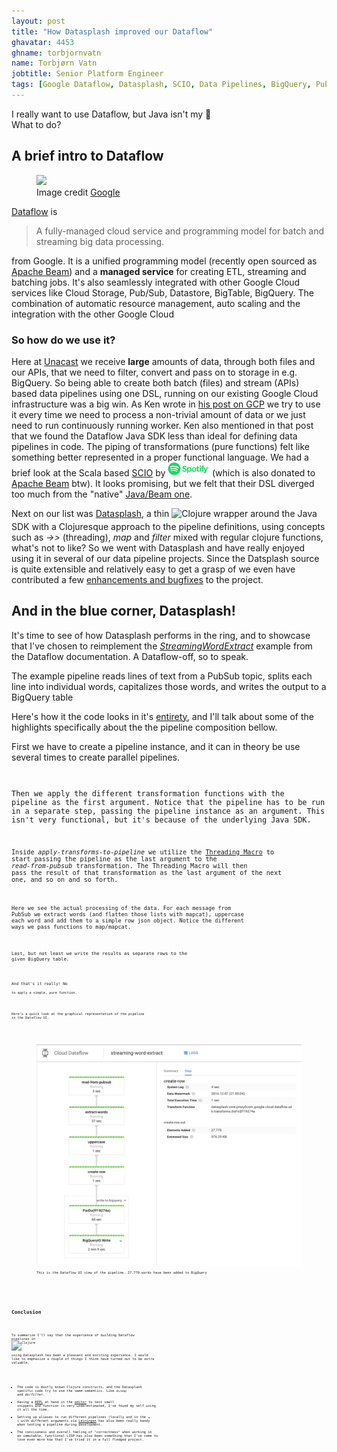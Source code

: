 ```yaml
---
layout: post
title: "How Datasplash improved our Dataflow"
ghavatar: 4453
ghname: torbjornvatn
name: Torbjørn Vatn
jobtitle: Senior Platform Engineer
tags: [Google Dataflow, Datasplash, SCIO, Data Pipelines, BigQuery, PubSub]
---
```



<div class="message">I really want to use Dataflow, but Java isn't my 🍵 <br/> What to do? </div>

## A brief intro to Dataflow

<figure>
  <img src="https://www.gstatic.com/cloud/images/products/artwork/dataflow-diagram.png">
  <figcaption>Image credit <a href="https://cloud.google.com/dataflow/">Google</a></figcaption>
</figure>


[Dataflow](https://cloud.google.com/dataflow/) is

> A fully-managed cloud service and programming model for batch and streaming big data processing.

from Google. It is a unified programming model (recently open sourced as [Apache Beam](https://cloud.google.com/blog/big-data/2016/08/cloud-dataflow-apache-beam-and-you))
and a **managed service** for creating ETL, streaming and batching jobs. It's also seamlessly integrated with
other Google Cloud services like Cloud Storage, Pub/Sub, Datastore, BigTable, BigQuery. The combination of automatic
resource management, auto scaling and the integration with the other Google Cloud

### So how do we use it?

Here at [Unacast](https://unacast.com) we receive **large** amounts of data, through both files and our APIs, that we
need to filter, convert and pass on to storage in e.g. BigQuery. So being able to create both batch (files) and
stream (APIs) based data pipelines using one DSL, running on our existing Google Cloud infrastructure was a big win.
As Ken wrote in [his post on GCP](http://labs.unacast.com/2016/11/30/one-year-on-gcp/#dataflow) we try to use it every
time we need to process a non-trivial amount of data or we just need to run continuously running worker. Ken also mentioned
in that post that we found the Dataflow Java SDK less than ideal for defining data pipelines in code. The piping
of transformations (pure functions) felt like something better represented in a proper functional language. We had
a brief look at the Scala based [SCIO](https://github.com/spotify/scio) by
<img alt="spotify" src="/images/datasplash/spotify.png" style="height: 20px; margin-bottom:2px"/> (which is also donated to [Apache Beam](https://issues.apache.org/jira/browse/BEAM-302) btw).
It looks promising, but we felt that their DSL diverged too much from the "native" [Java/Beam one](https://github.com/spotify/scio/wiki/Scio%2C-Dataflow-and-Beam).

Next on our list was [Datasplash](https://github.com/ngrunwald/datasplash), a thin
<img alt="Clojure" src="https://qph.ec.quoracdn.net/main-qimg-516e5be0cc307adbdc22f811eeed91e4?convert_to_webp=true" style="height: 26px; margin-bottom:4px"/> wrapper
around the Java SDK with a Clojuresque approach to the pipeline definitions, using concepts such as *->>* (threading),
*map* and *filter* mixed with regular clojure functions, what's not to like? So we went with Datasplash and have really
enjoyed using it in several of our data pipeline projects. Since the Datsplash source is quite extensible and relatively
easy to get a grasp of we even have contributed a few [enhancements and bugfixes](https://github.com/ngrunwald/datasplash/graphs/contributors) to the project.

## And in the blue corner, Datasplash!

It's time to see of how Datasplash performs in the ring, and to showcase that I've chosen to reimplement the
[*StreamingWordExtract*](https://github.com/GoogleCloudPlatform/DataflowJavaSDK/blob/master/examples/src/main/java/com/google/cloud/dataflow/examples/complete/StreamingWordExtract.java)
example from the Dataflow documentation. A Dataflow-off, so to speak.

The example pipeline reads lines of text from a PubSub topic, splits each line into individual words, capitalizes those
words, and writes the output to a BigQuery table

Here's how it the code looks in it's [entirety](https://gist.github.com/torbjornvatn/89804fe22277ac79f5ca7ab22ebf7b71), and I'll
talk about some of the highlights specifically about the the pipeline composition bellow.

First we have to create a pipeline instance, and it can in theory be use several times to create parallel pipelines.
<code data-gist-id="89804fe22277ac79f5ca7ab22ebf7b71" data-gist-file="streaming_word_extract.clj" data-gist-line="71-74"/>

Then we apply the different transformation functions with the pipeline as the first argument.
Notice that the pipeline has to be run in a separate step, passing the pipeline instance as an argument.
This isn't very functional, but it's because of the underlying Java SDK.
<code data-gist-id="89804fe22277ac79f5ca7ab22ebf7b71" data-gist-file="streaming_word_extract.clj" data-gist-line="81-82"/>

Inside *apply-transforms-to-pipeline* we utilize the [Threading Macro](http://clojure.org/guides/threading_macros)
to start passing the pipeline as the last argument to the *read-from-pubsub* transformation.
The Threading Macro will then pass the result of that transformation as the last argument of the next one, and so on
and so forth.
<code data-gist-id="89804fe22277ac79f5ca7ab22ebf7b71" data-gist-file="streaming_word_extract.clj" data-gist-line="45,47"/>

Here we see the actual processing of the data. For each message from PubSub we extract words (and flatten those lists
with mapcat), uppercase each word and add them to a simple row json object. Notice the different ways we pass functions
to map/mapcat.
<code data-gist-id="89804fe22277ac79f5ca7ab22ebf7b71" data-gist-file="streaming_word_extract.clj" data-gist-line="50,53,57"/>

Last, but not least we write the results as separate rows to the given BigQuery table.
<code data-gist-id="89804fe22277ac79f5ca7ab22ebf7b71" data-gist-file="streaming_word_extract.clj" data-gist-line="60-65"/>

And that's it really! No
<code data-gist-id="89804fe22277ac79f5ca7ab22ebf7b71" data-gist-file="java-examples.java" data-gist-line="1-3"/>
to apply a simple, pure function.

Here's a quick look at the graphical representation of the pipeline in the Dataflow UI.
<figure>
  <img src="/images/datasplash/dataflowui.png"/>
  <figcaption>This is the Dataflow UI view of the pipeline. 27.770 words have been added to BigQuery</figcaption>
</figure>

## Conclusion
To summarize I'll say that the experience of building Dataflow pipelines in <img alt="Clojure" src="https://qph.ec.quoracdn.net/main-qimg-516e5be0cc307adbdc22f811eeed91e4?convert_to_webp=true" style="height: 26px; margin-bottom:4px"/>
using Datasplash has been a pleasant and exciting experience. I would like to emphasize a couple of things I think have turned out
to be extra valuable.

- The code is mostly known Clojure constructs, and the Datasplash specific code try to use the same semantics. Like ```ds/map``` and *ds/filter*.
- Having a [REPL](http://www.tryclj.com/) at hand in the [editor](https://atom.io/packages/proto-repl) to test small snippets and function is very underestimated,
I've found my self using it all the time.
- Setting up aliases to run different pipelines (locally and in the ☁️ ) with different arguments via [Leiningen](http://leiningen.org/) has
also been really handy when testing a pipeline during development.
- The conciseness and overall feeling of "correctness" when working in an immutable, functional LISP has also been something
that I've come to love even more now that I've tried it in a full fledged project.
